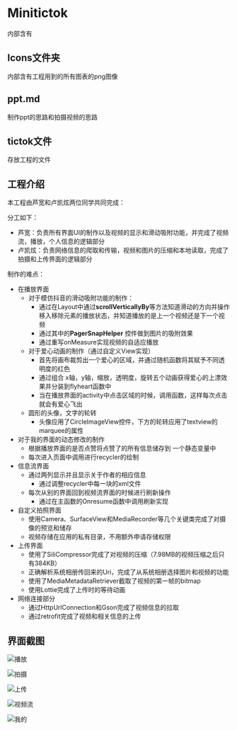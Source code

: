 # Minitictok



内部含有



## Icons文件夹

内部含有工程用到的所有图表的png图像





## ppt.md

制作ppt的思路和拍摄视频的思路



## tictok文件

存放工程的文件



## 工程介绍

本工程由芦宽和卢凯炫两位同学共同完成：

分工如下：

* 芦宽：负责所有界面UI的制作以及视频的显示和滑动吸附功能，并完成了视频流，播放，个人信息的逻辑部分
* 卢凯炫：负责网络信息的爬取和传输，视频和图片的压缩和本地读取，完成了拍摄和上传界面的逻辑部分

制作的难点：

* 在播放界面
  * 对于模仿抖音的滑动吸附功能的制作：
    * 通过在Layout中通过**scrollVerticallyBy**等方法知道滑动的方向并操作移入移除元素的播放状态，并知道播放的是上一个视频还是下一个视频
    * 通过其中的**PagerSnapHelper** 控件做到图片的吸附效果
    * 通过重写onMeasure实现视频的自适应播放
  * 对于爱心动画的制作（通过自定义View实现）
    * 首先将画布裁剪出一个爱心的区域，并通过随机函数将其赋予不同透明度的红色
    * 通过组合 x轴，y轴，缩放，透明度，旋转五个动画获得爱心的上漂效果并分装到flyheart函数中
    * 当在播放界面的activity中点击区域的时候，调用函数，这样每次点击就会有爱心飞出
  * 圆形的头像，文字的轮转
    * 头像应用了CircleImageView控件，下方的轮转应用了textview的marquee的属性
* 对于我的界面的动态修改的制作
  * 根据播放界面的是否点赞将点赞了的所有信息储存到 一个静态变量中
  * 每次进入页面中调用进行recycler的绘制
* 信息流界面
  * 通过两列显示并且显示关于作者的相应信息
    * 通过调整recycler中每一块的xml文件
  * 每次从别的界面回到视频流界面的时候进行刷新操作
    * 通过在主函数的Onresume函数中调用刷新实现
* 自定义拍照界面
  - 使用Camera、SurfaceView和MediaRecorder等几个关键类完成了对摄像的预览和储存
  - 视频存储在应用的私有目录，不用额外申请存储权限
* 上传界面
  - 使用了SiliCompressor完成了对视频的压缩（7.98MB的视频压缩之后只有384KB）
  - 正确解析系统相册传回来的Uri，完成了从系统相册选择图片和视频的功能
  - 使用了MediaMetadataRetriever截取了视频的第一帧的bitmap
  - 使用Lottie完成了上传时的等待动画
* 网络连接部分
  * 通过HttpUrlConnection和Gson完成了视频信息的拉取
  * 通过retrofit完成了视频和相关信息的上传



## 界面截图

![播放](icons/%E6%92%AD%E6%94%BE.png)

![拍摄](icons/%E6%8B%8D%E6%91%84.png)

![上传](icons/%E4%B8%8A%E4%BC%A0.png)

![视频流](icons/%E8%A7%86%E9%A2%91%E6%B5%81.png)

![我的](icons/%E6%88%91%E7%9A%84.png)
